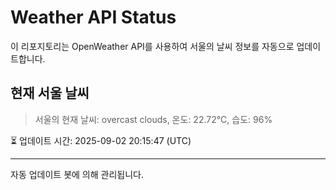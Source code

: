 
# Weather API Status

이 리포지토리는 OpenWeather API를 사용하여 서울의 날씨 정보를 자동으로 업데이트합니다.

## 현재 서울 날씨
> 서울의 현재 날씨: overcast clouds, 온도: 22.72°C, 습도: 96%

⏳ 업데이트 시간: 2025-09-02 20:15:47 (UTC)

---
자동 업데이트 봇에 의해 관리됩니다.
